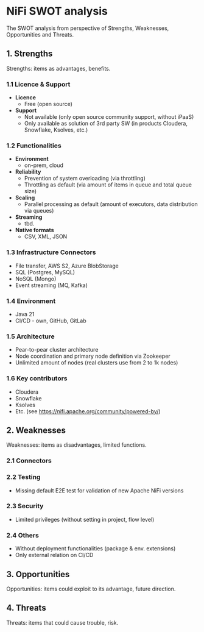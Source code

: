# NiFi SWOT analysis

The SWOT analysis from perspective of Strengths, Weaknesses, Opportunities
and Threats.

## 1. Strengths
  Strengths: items as advantages, benefits.

  ### 1.1 Licence & Support
  - **Licence**
    - Free (open source)
  - **Support** 
    - Not available (only open source community support, without iPaaS)
    - Only available as solution of 3rd party SW (in products Cloudera, Snowflake, Ksolves, etc.)

  ### 1.2 Functionalities
  - **Environment**
    - on-prem, cloud
  - **Reliability**
    - Prevention of system overloading (via throttling)
    - Throttling as default (via amount of items in queue and total queue size)
  - **Scaling**
    - Parallel processing as default (amount of executors, data distribution via queues)
  - **Streaming**
    - tbd.
  - **Native formats**
    - CSV, XML, JSON

  ### 1.3 Infrastructure Connectors
  - File transfer, AWS S2, Azure BlobStorage
  - SQL (Postgres, MySQL)
  - NoSQL (Mongo)
  - Event streaming (MQ, Kafka)

  ### 1.4 Environment
  - Java 21
  - CI/CD - own, GitHub, GitLab

  ### 1.5 Architecture
  - Pear-to-pear cluster architecture
  - Node coordination and primary node definition via Zookeeper
  - Unlimited amount of nodes (real clusters use from 2 to 1k nodes)

  ### 1.6 Key contributors
  - Cloudera
  - Snowflake
  - Ksolves
  - Etc. (see https://nifi.apache.org/community/powered-by/)

## 2. Weaknesses
  Weaknesses: items as disadvantages, limited functions.

  ### 2.1 Connectors

  ### 2.2 Testing
  - Missing default E2E test for validation of new Apache NiFi versions  

  ### 2.3 Security
  - Limited privileges (without setting in project, flow level)

  ### 2.4 Others
  - Without deployment functionalities (package & env. extensions)
  - Only external relation on CI/CD

## 3. Opportunities

  Opportunities: items could exploit to its advantage, future direction.

## 4. Threats

  Threats: items that could cause trouble, risk.